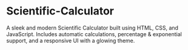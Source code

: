 # Scientific-Calculator
A sleek and modern Scientific Calculator built using HTML, CSS, and JavaScript. Includes automatic calculations, percentage &amp; exponential support, and a responsive UI with a glowing theme.
